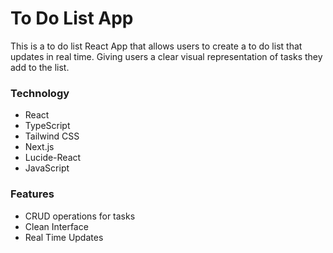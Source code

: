 # To Do List App

This is a to do list React App that allows users to create a to do list that updates in real time. Giving users a clear visual representation of tasks they add to the list.

### Technology
- React
- TypeScript
- Tailwind CSS
- Next.js
- Lucide-React
- JavaScript

### Features
- CRUD operations for tasks
- Clean Interface
- Real Time Updates
